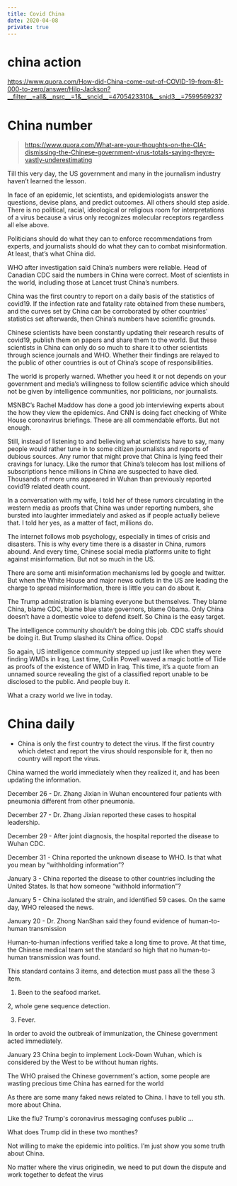 ```yaml
---
title: Covid China
date: 2020-04-08
private: true
---
```

# china action
https://www.quora.com/How-did-China-come-out-of-COVID-19-from-81-000-to-zero/answer/Hilo-Jackson?__filter__=all&__nsrc__=1&__sncid__=4705423310&__snid3__=7599569237

# China number
> https://www.quora.com/What-are-your-thoughts-on-the-CIA-dismissing-the-Chinese-government-virus-totals-saying-theyre-vastly-underestimating

Till this very day, the US government and many in the journalism industry haven’t learned the lesson.

In face of an epidemic, let scientists, and epidemiologists answer the questions, devise plans, and predict outcomes. All others should step aside. There is no political, racial, ideological or religious room for interpretations of a virus because a virus only recognizes molecular receptors regardless all else above.

Politicians should do what they can to enforce recommendations from experts, and journalists should do what they can to combat misinformation. At least, that’s what China did.

WHO after investigation said China’s numbers were reliable. Head of Canadian CDC said the numbers in China were correct. Most of scientists in the world, including those at Lancet trust China’s numbers.

China was the first country to report on a daily basis of the statistics of covid19. If the infection rate and fatality rate obtained from these numbers, and the curves set by China can be corroborated by other countries’ statistics set afterwards, then China’s numbers have scientific grounds.

Chinese scientists have been constantly updating their research results of covid19, publish them on papers and share them to the world. But these scientists in China can only do so much to share it to other scientists through science journals and WHO. Whether their findings are relayed to the public of other countries is out of China’s scope of responsibilities.

The world is properly warned. Whether you heed it or not depends on your government and media’s willingness to follow scientific advice which should not be given by intelligence communities, nor politicians, nor journalists.

MSNBC’s Rachel Maddow has done a good job interviewing experts about the how they view the epidemics. And CNN is doing fact checking of White House coronavirus briefings. These are all commendable efforts. But not enough.

Still, instead of listening to and believing what scientists have to say, many people would rather tune in to some citizen journalists and reports of dubious sources. Any rumor that might prove that China is lying feed their cravings for lunacy. Like the rumor that China’s telecom has lost millions of subscriptions hence millions in China are suspected to have died. Thousands of more urns appeared in Wuhan than previously reported covid19 related death count.

In a conversation with my wife, I told her of these rumors circulating in the western media as proofs that China was under reporting numbers, she bursted into laughter immediately and asked as if people actually believe that. I told her yes, as a matter of fact, millions do.

The internet follows mob psychology, especially in times of crisis and disasters. This is why every time there is a disaster in China, rumors abound. And every time, Chinese social media platforms unite to fight against misinformation. But not so much in the US.

There are some anti misinformation mechanisms led by google and twitter. But when the White House and major news outlets in the US are leading the charge to spread misinformation, there is little you can do about it.

The Trump administration is blaming everyone but themselves. They blame China, blame CDC, blame blue state governors, blame Obama. Only China doesn’t have a domestic voice to defend itself. So China is the easy target.

The intelligence community shouldn’t be doing this job. CDC staffs should be doing it. But Trump slashed its China office. Oops!

So again, US intelligence community stepped up just like when they were finding WMDs in Iraq. Last time, Collin Powell waved a magic bottle of Tide as proofs of the existence of WMD in Iraq. This time, it’s a quote from an unnamed source revealing the gist of a classified report unable to be disclosed to the public. And people buy it.

What a crazy world we live in today.
# China daily
- China is only the first country to detect the virus. If the first country which detect and report the virus should responsible for it, then no country will report the virus.

China warned the world immediately when they realized it, and has been updating the information.

December 26 - Dr. Zhang Jixian in Wuhan encountered four patients with pneumonia different from other pneumonia.

December 27 - Dr. Zhang Jixian reported these cases to hospital leadership.

December 29 - After joint diagnosis, the hospital reported the disease to Wuhan CDC.

December 31 - China reported the unknown disease to WHO. Is that what you mean by “withholding information”?

January 3 - China reported the disease to other countries including the United States. Is that how someone “withhold information”?

January 5 - China isolated the strain, and identified 59 cases. On the same day, WHO released the news.

January 20 - Dr. Zhong NanShan said they found evidence of human-to-human transmission

Human-to-human infections verified take a long time to prove. At that time, the Chinese medical team set the standard so high that no human-to-human transmission was found.

This standard contains 3 items, and detection must pass all the these 3 item.

1. Been to the seafood market.

2, whole gene sequence detection.

3. Fever.

In order to avoid the outbreak of immunization, the Chinese government acted immediately.

January 23 China begin to implement Lock-Down Wuhan, which is considered by the West to be without human rights.


The WHO praised the Chinese government's action, some people are wasting precious time China has earned for the world

As there are some many faked news related to China. I have to tell you sth. more about China.

Like the flu? Trump's coronavirus messaging confuses public ...

What does Trump did in these two monthes?

Not willing to make the epidemic into politics. I’m just show you some truth about China.

No matter where the virus originedin, we need to put down the dispute and work together to defeat the virus
